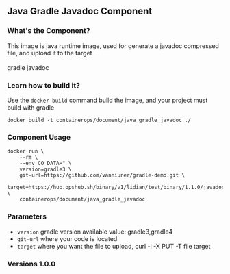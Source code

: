 ## Java Gradle Javadoc Component

### What's the Component?

This image is java runtime image, used for generate a javadoc compressed file, and upload it to the target
<br>
<br> gradle javadoc

### Learn how to build it?

Use the `docker build` command build the image, and your project must build with gradle

```
docker build -t containerops/document/java_gradle_javadoc ./
```
### Component Usage
```
docker run \
    --rm \
    --env CO_DATA=" \
    version=gradle3 \ 
    git-url=https://github.com/vanniuner/gradle-demo.git \
    target=https://hub.opshub.sh/binary/v1/lidian/test/binary/1.1.0/javadoc.tar" \
    containerops/document/java_gradle_javadoc
```

### Parameters 
- `version` gradle version available value: gradle3,gradle4
- `git-url` where your code is located
- `target`  where you want the file to upload, curl -i -X PUT -T file target
### Versions 1.0.0



